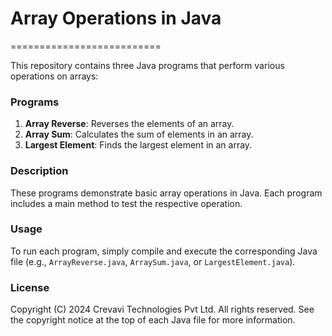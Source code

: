 # Array Operations in Java
==========================

This repository contains three Java programs that perform various operations on arrays:

### Programs

1. **Array Reverse**: Reverses the elements of an array.
2. **Array Sum**: Calculates the sum of elements in an array.
3. **Largest Element**: Finds the largest element in an array.

### Description

These programs demonstrate basic array operations in Java. Each program includes a main method to test the respective operation.

### Usage

To run each program, simply compile and execute the corresponding Java file (e.g., `ArrayReverse.java`, `ArraySum.java`, or `LargestElement.java`).

### License

Copyright (C) 2024 Crevavi Technologies Pvt Ltd. All rights reserved. See the copyright notice at the top of each Java file for more information.

